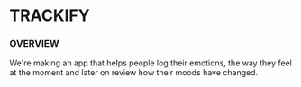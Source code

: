 # TRACKIFY

### OVERVIEW

We're making an app that helps people log their emotions, the way they feel at the moment and later on review how their moods have changed.
